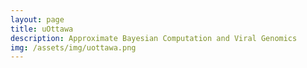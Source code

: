```yaml
---
layout: page
title: uOttawa
description: Approximate Bayesian Computation and Viral Genomics  
img: /assets/img/uottawa.png
---
```




